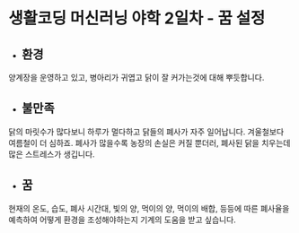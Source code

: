 # 생활코딩 머신러닝 야학 2일차 - 꿈 설정

- ## 환경
양계장을 운영하고 있고, 병아리가 귀엽고 닭이 잘 커가는것에 대해 뿌듯합니다.
- ## 불만족
닭의 마릿수가 많다보니 하루가 멀다하고 닭들의 폐사가 자주 일어납니다. 겨울철보다 여름철이 더 심하죠. 폐사가 많을수록 농장의 손실은 커질 뿐더러, 폐사된 닭을 치우는데 많은 스트레스가 생깁니다.
- ## 꿈
현재의 온도, 습도, 폐사 시간대, 빛의 양, 먹이의 양, 먹이의 배합, 등등에 따른 폐사율을 예측하여 어떻게 환경을 조성해야하는지 기계의 도움을 받고 싶습니다.
